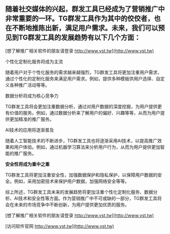 ## **随着社交媒体的兴起，群发工具已经成为了营销推广中非常重要的一环。TG群发工具作为其中的佼佼者，也在不断地推陈出新，满足用户需求。未来，我们可以预见到TG群发工具的发展趋势有以下几个方面：**

[想了解推广相关软件的朋友请登录 http://www.vst.tw](http://www.vst.tw)

个性化定制化服务将成为主流

随着用户对于个性化服务的需求越来越强烈，TG群发工具将更加注重用户需求，通过个性化的定制化服务来满足用户需求。例如，提供多种模板供用户选择、自定义各种推广活动等等。

数据分析将成为核心竞争力

TG群发工具将会更加注重数据分析，通过对用户数据的深度挖掘，为用户提供更有价值的服务。例如，通过数据分析来了解用户的偏好、兴趣等等，从而为用户提供更加精准的推广服务。

AI技术的应用将逐渐普及

随着人工智能技术的不断进步，TG群发工具也将逐渐采用AI技术，以提高推广效果和用户体验。例如，通过机器学习算法来分析用户行为，从而为用户提供更加智能的推广服务。

**安全性将成为重中之重**

TG群发工具将更加注重安全性，加强数据保护和隐私保护，以保障用户数据的安全。例如，采用加密技术来保护用户数据，加强网络安全等等。

综上所述，TG群发工具未来的发展趋势将更加注重个性化定制化服务、数据分析、AI技术和安全性等方面。作为营销推广中不可或缺的一部分，TG群发工具将会在未来的市场竞争中不断创新，为用户提供更加优质的服务。

[想了解推广相关软件的朋友请登录 http://www.vst.tw](http://www.vst.tw)


[访问软件官网 http://www.vst.tw](http://www.vst.tw)
